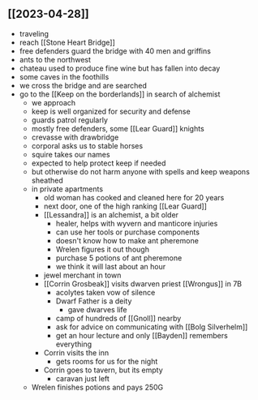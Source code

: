 ## [[2023-04-28]]
- traveling
- reach [[Stone Heart Bridge]]
- free defenders guard the bridge with 40 men and griffins
- ants to the northwest
- chateau used to produce fine wine but has fallen into decay
- some caves in the foothills
- we cross the bridge and are searched
- go to the [[Keep on the borderlands]] in search of alchemist
	- we approach
	- keep is well organized for security and defense
	- guards patrol regularly
	- mostly free defenders, some [[Lear Guard]] knights
	- crevasse with drawbridge
	- corporal asks us to stable horses
	- squire takes our names
	- expected to help protect keep if needed
	- but otherwise do not harm anyone with spells and keep weapons sheathed
	- in private apartments
		- old woman has cooked and cleaned here for 20 years
		- next door, one of the high ranking [[Lear Guard]]
		- [[Lessandra]] is an alchemist, a bit older
			- healer, helps with wyvern and manticore injuries
			- can use her tools or purchase components
			- doesn't know how to make ant pheremone
			- Wrelen figures it out though
			- purchase 5 potions of ant pheremone
			- we think it will last about an hour
		- jewel merchant in town
		- [[Corrin Grosbeak]] visits dwarven priest [[Wrongus]] in 7B
			- acolytes taken vow of silence
			- Dwarf Father is a deity
				- gave dwarves life
			- camp of hundreds of [[Gnoll]] nearby
			- ask for advice on communicating with [[Bolg Silverhelm]]
			- get an hour lecture and only [[Bayden]] remembers everything
		- Corrin visits the inn
			- gets rooms for us for the night
		- Corrin goes to tavern, but its empty
			- caravan just left
	- Wrelen finishes potions and pays 250G
